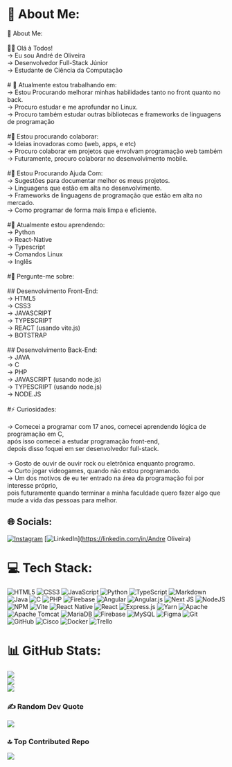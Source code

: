 # 💫 About Me:
💫 About Me:<br><br>👨‍💻 Olá à Todos!<br>-> Eu sou André de Oliveira<br>-> Desenvolvedor Full-Stack Júnior<br>-> Estudante de Ciência da Computação<br><br># 🔭 Atualmente estou trabalhando em:<br>-> Estou Procurando melhorar minhas habilidades tanto no front quanto no back.<br>-> Procuro estudar e me aprofundar no Linux.<br>-> Procuro também estudar outras bibliotecas e frameworks de linguagens de programação<br><br>#🤝 Estou procurando colaborar:<br>-> Ideias inovadoras como (web, apps, e etc)<br>-> Procuro colaborar em projetos que envolvam programação web também<br>-> Futuramente, procuro colaborar no desenvolvimento mobile.<br><br>#🤝 Estou Procurando Ajuda Com:<br>-> Sugestões para documentar melhor os meus projetos.<br>-> Linguagens que estão em alta no desenvolvimento.<br>-> Frameworks de linguagens de programação que estão em alta no mercado.<br>-> Como programar de forma mais limpa e eficiente.<br><br>#🌱 Atualmente estou aprendendo:<br>-> Python<br>-> React-Native<br>-> Typescript<br>-> Comandos Linux<br>-> Inglês<br><br>#💬 Pergunte-me sobre:<br><br>## Desenvolvimento Front-End:<br>-> HTML5<br>-> CSS3<br>-> JAVASCRIPT<br>-> TYPESCRIPT<br>-> REACT (usando vite.js)<br>-> BOTSTRAP<br><br>## Desenvolvimento Back-End:<br>-> JAVA<br>-> C<br>-> PHP<br>-> JAVASCRIPT (usando node.js)<br>-> TYPESCRIPT (usando node.js)<br>-> NODE.JS<br><br>#⚡ Curiosidades:<br><br>-> Comecei a programar com 17 anos, comecei aprendendo lógica de programação em C,<br>após isso comecei a estudar programação front-end,<br>depois disso foquei em ser desenvolvedor full-stack.<br><br>-> Gosto de ouvir de ouvir rock ou eletrônica enquanto programo.<br>-> Curto jogar videogames, quando não estou programando.<br>-> Um dos motivos de eu ter entrado na área da programação foi por interesse próprio,<br>pois futuramente quando terminar a minha faculdade quero fazer algo que mude a vida das pessoas para melhor.


## 🌐 Socials:
[![Instagram](https://img.shields.io/badge/Instagram-%23E4405F.svg?logo=Instagram&logoColor=white)](https://instagram.com/andreoliveiramoura06) [![LinkedIn](https://img.shields.io/badge/LinkedIn-%230077B5.svg?logo=linkedin&logoColor=white)](https://linkedin.com/in/Andre Oliveira) 

# 💻 Tech Stack:
![HTML5](https://img.shields.io/badge/html5-%23E34F26.svg?style=for-the-badge&logo=html5&logoColor=white) ![CSS3](https://img.shields.io/badge/css3-%231572B6.svg?style=for-the-badge&logo=css3&logoColor=white) ![JavaScript](https://img.shields.io/badge/javascript-%23323330.svg?style=for-the-badge&logo=javascript&logoColor=%23F7DF1E) ![Python](https://img.shields.io/badge/python-3670A0?style=for-the-badge&logo=python&logoColor=ffdd54) ![TypeScript](https://img.shields.io/badge/typescript-%23007ACC.svg?style=for-the-badge&logo=typescript&logoColor=white) ![Markdown](https://img.shields.io/badge/markdown-%23000000.svg?style=for-the-badge&logo=markdown&logoColor=white) ![Java](https://img.shields.io/badge/java-%23ED8B00.svg?style=for-the-badge&logo=openjdk&logoColor=white) ![C](https://img.shields.io/badge/c-%2300599C.svg?style=for-the-badge&logo=c&logoColor=white) ![PHP](https://img.shields.io/badge/php-%23777BB4.svg?style=for-the-badge&logo=php&logoColor=white) ![Firebase](https://img.shields.io/badge/firebase-%23039BE5.svg?style=for-the-badge&logo=firebase) ![Angular](https://img.shields.io/badge/angular-%23DD0031.svg?style=for-the-badge&logo=angular&logoColor=white) ![Angular.js](https://img.shields.io/badge/angular.js-%23E23237.svg?style=for-the-badge&logo=angularjs&logoColor=white) ![Next JS](https://img.shields.io/badge/Next-black?style=for-the-badge&logo=next.js&logoColor=white) ![NodeJS](https://img.shields.io/badge/node.js-6DA55F?style=for-the-badge&logo=node.js&logoColor=white) ![NPM](https://img.shields.io/badge/NPM-%23CB3837.svg?style=for-the-badge&logo=npm&logoColor=white) ![Vite](https://img.shields.io/badge/vite-%23646CFF.svg?style=for-the-badge&logo=vite&logoColor=white) ![React Native](https://img.shields.io/badge/react_native-%2320232a.svg?style=for-the-badge&logo=react&logoColor=%2361DAFB) ![React](https://img.shields.io/badge/react-%2320232a.svg?style=for-the-badge&logo=react&logoColor=%2361DAFB) ![Express.js](https://img.shields.io/badge/express.js-%23404d59.svg?style=for-the-badge&logo=express&logoColor=%2361DAFB) ![Yarn](https://img.shields.io/badge/yarn-%232C8EBB.svg?style=for-the-badge&logo=yarn&logoColor=white) ![Apache](https://img.shields.io/badge/apache-%23D42029.svg?style=for-the-badge&logo=apache&logoColor=white) ![Apache Tomcat](https://img.shields.io/badge/apache%20tomcat-%23F8DC75.svg?style=for-the-badge&logo=apache-tomcat&logoColor=black) ![MariaDB](https://img.shields.io/badge/MariaDB-003545?style=for-the-badge&logo=mariadb&logoColor=white) ![Firebase](https://img.shields.io/badge/firebase-a08021?style=for-the-badge&logo=firebase&logoColor=ffcd34) ![MySQL](https://img.shields.io/badge/mysql-4479A1.svg?style=for-the-badge&logo=mysql&logoColor=white) ![Figma](https://img.shields.io/badge/figma-%23F24E1E.svg?style=for-the-badge&logo=figma&logoColor=white) ![Git](https://img.shields.io/badge/git-%23F05033.svg?style=for-the-badge&logo=git&logoColor=white) ![GitHub](https://img.shields.io/badge/github-%23121011.svg?style=for-the-badge&logo=github&logoColor=white) ![Cisco](https://img.shields.io/badge/cisco-%23049fd9.svg?style=for-the-badge&logo=cisco&logoColor=black) ![Docker](https://img.shields.io/badge/docker-%230db7ed.svg?style=for-the-badge&logo=docker&logoColor=white) ![Trello](https://img.shields.io/badge/Trello-%23026AA7.svg?style=for-the-badge&logo=Trello&logoColor=white)
# 📊 GitHub Stats:
![](https://github-readme-stats.vercel.app/api?username=Andre-Moura-Dev&theme=dark&hide_border=false&include_all_commits=false&count_private=false)<br/>
![](https://nirzak-streak-stats.vercel.app/?user=Andre-Moura-Dev&theme=dark&hide_border=false)<br/>
![](https://github-readme-stats.vercel.app/api/top-langs/?username=Andre-Moura-Dev&theme=dark&hide_border=false&include_all_commits=false&count_private=false&layout=compact)

### ✍️ Random Dev Quote
![](https://quotes-github-readme.vercel.app/api?type=horizontal&theme=dark)

### 🔝 Top Contributed Repo
![](https://github-contributor-stats.vercel.app/api?username=Andre-Moura-Dev&limit=5&theme=dark&combine_all_yearly_contributions=true)

<!-- Proudly created with GPRM ( https://gprm.itsvg.in ) -->
